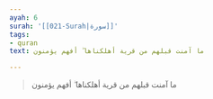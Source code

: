 ```yaml
---
ayah: 6
surah: '[[021-Surah|سورة]]'
tags:
- quran
text: ما آمنت قبلهم من قرية أهلكناها ۖ أفهم يؤمنون

---
```

> ما آمنت قبلهم من قرية أهلكناها ۖ أفهم يؤمنون
